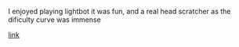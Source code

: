 I enjoyed playing lightbot it was fun, and a real head scratcher as the dificulty curve was immense



[link](https://github.com/louvrmat000/exercises/blob/master/Screen%20Shot%202018-08-28%20at%208.27.36%20AM.png)
